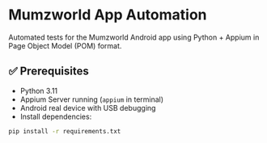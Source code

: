 # Mumzworld App Automation

Automated tests for the Mumzworld Android app using Python + Appium in Page Object Model (POM) format.

## ✅ Prerequisites

- Python 3.11
- Appium Server running (`appium` in terminal)
- Android real device with USB debugging
- Install dependencies:

```bash
pip install -r requirements.txt